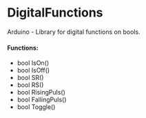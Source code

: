 # DigitalFunctions

Arduino - Library for digital functions on bools.

#### Functions:
- bool IsOn()
- bool IsOff()
- bool SR()
- bool RS()
- bool RisingPuls()
- bool FallingPuls()
- bool Toggle()
